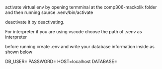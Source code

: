 activate virtual env by opening termminal at the comp306-mackolik folder and then running 
source .venv/bin/activate

deactivate it by deactivating.

For interpreter if you are using vscode choose the path of .venv as interpreter

before running create .env and write your database information inside 
as shown below

DB_USER=<yourdatabaseusername>
PASSWORD=<yourpassword>
HOST=localhost
DATABASE=<databasename>